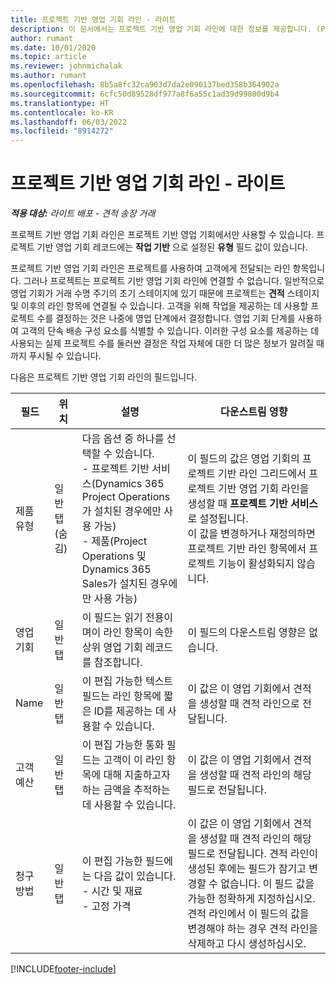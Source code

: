 ```yaml
---
title: 프로젝트 기반 영업 기회 라인 - 라이트
description: 이 문서에서는 프로젝트 기반 영업 기회 라인에 대한 정보를 제공합니다. (Pro)
author: rumant
ms.date: 10/01/2020
ms.topic: article
ms.reviewer: johnmichalak
ms.author: rumant
ms.openlocfilehash: 8b5a8fc32ca903d7da2e090137bed358b364902a
ms.sourcegitcommit: 6cfc50d89528df977a8f6a55c1ad39d99800d9b4
ms.translationtype: HT
ms.contentlocale: ko-KR
ms.lasthandoff: 06/03/2022
ms.locfileid: "8914272"
---
```

# <a name="project-based-opportunity-lines---lite"></a>프로젝트 기반 영업 기회 라인 - 라이트

_**적용 대상:** 라이트 배포 - 견적 송장 거래_

프로젝트 기반 영업 기회 라인은 프로젝트 기반 영업 기회에서만 사용할 수 있습니다. 프로젝트 기반 영업 기회 레코드에는 **작업 기반** 으로 설정된 **유형** 필드 값이 있습니다.

프로젝트 기반 영업 기회 라인은 프로젝트를 사용하여 고객에게 전달되는 라인 항목입니다. 그러나 프로젝트는 프로젝트 기반 영업 기회 라인에 연결할 수 없습니다. 일반적으로 영업 기회가 거래 수명 주기의 초기 스테이지에 있기 때문에 프로젝트는 **견적** 스테이지 및 이후의 라인 항목에 연결될 수 있습니다. 고객을 위해 작업을 제공하는 데 사용할 프로젝트 수를 결정하는 것은 나중에 영업 단계에서 결정합니다. 영업 기회 단계를 사용하여 고객의 단속 배송 구성 요소를 식별할 수 있습니다. 이러한 구성 요소를 제공하는 데 사용되는 실제 프로젝트 수를 둘러싼 결정은 작업 자체에 대한 더 많은 정보가 알려질 때까지 푸시될 수 있습니다.

다음은 프로젝트 기반 영업 기회 라인의 필드입니다.

| **필드** | **위치** | **설명** | **다운스트림 영향** |
| --- | --- | --- | --- |
| 제품 유형 | 일반 탭(숨김) | 다음 옵션 중 하나를 선택할 수 있습니다.</br>- 프로젝트 기반 서비스(Dynamics 365 Project Operations가 설치된 경우에만 사용 가능)</br>- 제품(Project Operations 및 Dynamics 365 Sales가 설치된 경우에만 사용 가능) | 이 필드의 값은 영업 기회의 프로젝트 기반 라인 그리드에서 프로젝트 기반 영업 기회 라인을 생성할 때 **프로젝트 기반 서비스** 로 설정됩니다. <br> 이 값을 변경하거나 재정의하면 프로젝트 기반 라인 항목에서 프로젝트 기능이 활성화되지 않습니다. |
| 영업 기회 | 일반 탭 | 이 필드는 읽기 전용이며이 라인 항목이 속한 상위 영업 기회 레코드를 참조합니다. | 이 필드의 다운스트림 영향은 없습니다. |
| Name | 일반 탭 | 이 편집 가능한 텍스트 필드는 라인 항목에 짧은 ID를 제공하는 데 사용할 수 있습니다. | 이 값은 이 영업 기회에서 견적을 생성할 때 견적 라인으로 전달됩니다. |
| 고객 예산 | 일반 탭 | 이 편집 가능한 통화 필드는 고객이 이 라인 항목에 대해 지출하고자 하는 금액을 추적하는 데 사용할 수 있습니다. | 이 값은 이 영업 기회에서 견적을 생성할 때 견적 라인의 해당 필드로 전달됩니다. |
| 청구 방법 | 일반 탭 | 이 편집 가능한 필드에는 다음 값이 있습니다.</br>- 시간 및 재료</br>- 고정 가격 | 이 값은 이 영업 기회에서 견적을 생성할 때 견적 라인의 해당 필드로 전달됩니다. 견적 라인이 생성된 후에는 필드가 잠기고 변경할 수 없습니다. 이 필드 값을 가능한 정확하게 지정하십시오. 견적 라인에서 이 필드의 값을 변경해야 하는 경우 견적 라인을 삭제하고 다시 생성하십시오. |


[!INCLUDE[footer-include](../../includes/footer-banner.md)]
